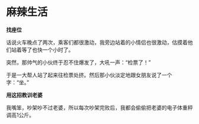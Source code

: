 # 麻辣生活

**找座位**

话说火车晚点了两次，乘客们都很激动，我旁边站着的小情侣也很激动，估摸着他们站着等了也快一个小时了。 

突然，那帅气的小伙终于忍不住爆发了，大吼一声：“检票了！” 

于是一大帮人站了起来往检票处挤。然后那小伙淡定地跟女朋友说了一个字：“坐。” 

**用这招教训老婆**

我嘴笨，吵架吵不过老婆，所以每次吵架完败后，我都会偷偷把老婆的电子体重秤调高1公斤。